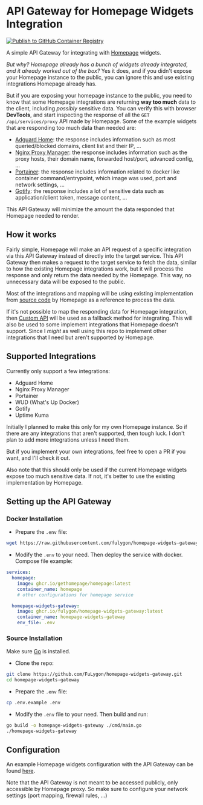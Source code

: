 # API Gateway for Homepage Widgets Integration

[![Publish to GitHub Container Registry](https://github.com/FuLygon/homepage-widgets-gateway/actions/workflows/publish-package.yaml/badge.svg)](https://github.com/FuLygon/homepage-widgets-gateway/actions/workflows/publish-package.yaml)

A simple API Gateway for integrating with [Homepage](https://github.com/gethomepage/homepage) widgets.

_But why? Homepage already has a bunch of widgets already integrated, and it already worked out of the box?_
Yes it does, and if you didn't expose your Homepage instance to the public, you can ignore this and use existing integrations Homepage already has.

But if you are exposing your homepage instance to the public, you need to know that some Homepage integrations are returning **way too much** data to the client, including _possibly_ sensitive data. You can verify this with browser **DevTools**, and start inspecting the response of all the `GET /api/services/proxy` API made by Homepage. Some of the example widgets that are responding too much data than needed are:

- [Adguard Home](https://gethomepage.dev/widgets/services/adguard-home): the response includes information such as most queried/blocked domains, client list and their IP, ...
- [Nginx Proxy Manager](https://gethomepage.dev/widgets/services/nginx-proxy-manager): the response includes information such as the proxy hosts, their domain name, forwarded host/port, advanced config, ...
- [Portainer](https://gethomepage.dev/widgets/services/portainer): the response includes information related to docker like container command/entrypoint, which image was used, port and network settings, ...
- [Gotify](https://gethomepage.dev/widgets/services/gotify): the response includes a lot of sensitive data such as application/client token, message content, ...

This API Gateway will minimize the amount the data responded that Homepage needed to render.

## How it works

Fairly simple, Homepage will make an API request of a specific integration via this API Gateway instead of directly into the target service. This API Gateway then makes a request to the target service to fetch the data, similar to how the existing Homepage integrations work, but it will process the response and only return the data needed by the Homepage. This way, no unnecessary data will be exposed to the public.

Most of the integrations and mapping will be using existing implementation from [source code](https://github.com/gethomepage/homepage/tree/dev/src/widgets) by Homepage as a reference to process the data.

If it's not possible to map the responding data for Homepage integration, then [Custom API](https://gethomepage.dev/widgets/services/customapi) will be used as a fallback method for integrating. This will also be used to some implement integrations that Homepage doesn't support. Since I _might_ as well using this repo to implement other integrations that I need but aren't supported by Homepage.

## Supported Integrations

Currently only support a few integrations:

- Adguard Home
- Nginx Proxy Manager
- Portainer
- WUD (What's Up Docker)
- Gotify
- Uptime Kuma

Initially I planned to make this only for my own Homepage instance. So if there are any integrations that aren't supported, then tough luck. I don't plan to add more integrations unless I need them.

But if you implement your own integrations, feel free to open a PR if you want, and I'll check it out.

Also note that this should only be used if the current Homepage widgets expose too much sensitive data. If not, it's better to use the existing implementation by Homepage.

## Setting up the API Gateway

### Docker Installation

- Prepare the `.env` file:

```bash
wget https://raw.githubusercontent.com/fulygon/homepage-widgets-gateway/main/.env.example -O .env
```

- Modify the `.env` to your need. Then deploy the service with docker. Compose file example:

```yaml
services:
  homepage:
    image: ghcr.io/gethomepage/homepage:latest
    container_name: homepage
    # other configurations for homepage service

  homepage-widgets-gateway:
    image: ghcr.io/fulygon/homepage-widgets-gateway:latest
    container_name: homepage-widgets-gateway
    env_file: .env
```

### Source Installation

Make sure [Go](https://go.dev/doc/install) is installed.

- Clone the repo:

```bash
git clone https://github.com/FuLygon/homepage-widgets-gateway.git
cd homepage-widgets-gateway
```

- Prepare the `.env` file:

```bash
cp .env.example .env
```

- Modify the `.env` file to your need. Then build and run:

```bash
go build -o homepage-widgets-gateway ./cmd/main.go
./homepage-widgets-gateway
```

## Configuration

An example Homepage widgets configuration with the API Gateway can be found [here](docs/homepage-widgets.md).

Note that the API Gateway is not meant to be accessed publicly, only accessible by Homepage proxy. So make sure to configure your network settings (port mapping, firewall rules, ...)
